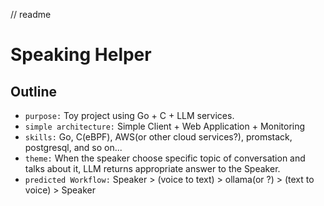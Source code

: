 // readme
# Speaking Helper
## Outline
- `purpose:` Toy project using Go + C + LLM services.
- `simple architecture:` Simple Client + Web Application + Monitoring 
- `skills:` Go, C(eBPF), AWS(or other cloud services?), promstack, postgresql, and so on...
- `theme:` When the speaker choose specific topic of conversation and talks about it, LLM returns appropriate answer to the Speaker. 
- `predicted Workflow:` Speaker > (voice to text) > ollama(or ?) > (text to voice) > Speaker 

## 